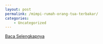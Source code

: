```yaml
---
layout: post
permalink: /mimpi-rumah-orang-tua-terbakar/
categories:
    - Uncategorized
---
```


[Baca Selengkapnya](/04)